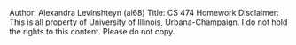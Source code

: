 Author: Alexandra Levinshteyn (al68)
Title: CS 474 Homework
Disclaimer: This is all property of University of Illinois, Urbana-Champaign. I do not hold the rights to this content. Please do not copy.